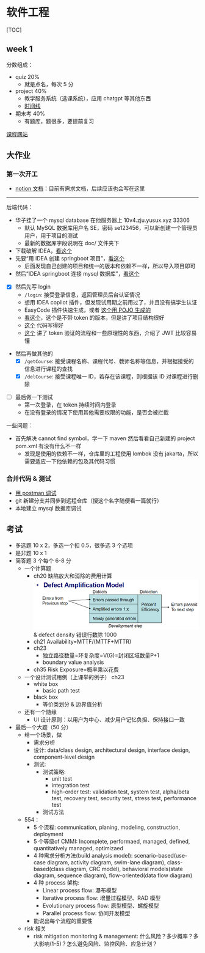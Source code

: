# 软件工程

[TOC]

## week 1

分数组成：

- quiz 20%
    - 就是点名，每次 5 分
- project 40%
    - 教学服务系统（选课系统），应用 chatgpt 等其他东西
    - [时间线](http://121.42.201.251/se/?switch=3)
- 期末考 40%
    - 有题库，题很多，要提前复习

[课程网站](http://121.42.201.251/se/)

## 大作业


### 第一次开工

- [notion 文档](https://www.notion.so/e2ec1de75ab842d8be485f58d83d3601?v=32fb56905d394a038bb781ec5072d902)：目前有需求文档，后续应该也会写在这里

---

后端代码：

- 华子挂了一个 mysql database 在他服务器上 10v4.zju.yusux.xyz 33306
    - 默认 MySQL 数据库用户名 SE，密码 se123456，可以新创建一个管理员用户，用于项目的测试
    - 最新的数据库字段说明在 doc/ 文件夹下
- 下载破解 IDEA，[看这个](https://www.quanxiaoha.com/idea-pojie/idea-pojie-20241.html#%E6%BF%80%E6%B4%BB%E8%A1%A5%E4%B8%81%E4%B8%8B%E8%BD%BD%E5%9C%B0%E5%9D%80)
- 先要“用 IDEA 创建 springboot 项目”，[看这个](https://blog.csdn.net/weixin_62645763/article/details/136426504)
    - 后面发现自己创建的项目和统一的版本和依赖不一样，所以导入项目即可
- 然后“IDEA springboot 连接 mysql 数据库”，[看这个](https://blog.csdn.net/dc_young/article/details/132141166)
- [x] 然后先写 login
    -  `/login`: 接受登录信息，返回管理员后台认证情况
    - 想用 IDEA copilot 插件，但发现试用期之前用过了，并且没有搞学生认证
    - EasyCode 插件快速生成，或者 [这个用 POJO 生成的](https://blog.csdn.net/lp2388163/article/details/86480480)
    - [看这个](https://blog.csdn.net/weixin_44043758/article/details/118367899)，这个是不带 token 的版本，但是讲了项目结构很好
    - [这个](https://blog.csdn.net/mr_accompany/article/details/104159436) 代码写得好
    - [这个](https://blog.csdn.net/javaeEEse/article/details/123181235) 讲了 token 验证的流程和一些原理性的东西，介绍了 JWT 比较容易懂
- 然后再做其他的
    - [x] `/getCourse`: 接受课程名称、课程代号、教师名称等信息，并根据接受的信息进行课程的查找
    - [x] `/delCourse`: 接受课程唯一 ID，若存在该课程，则根据该 ID 对课程进行删除
- [ ] 最后做一下测试
    - 第一次登录，在 token 持续时间内登录
    - 在没有登录的情况下使用其他需要权限的功能，是否会被拦截

一些问题：

- 首先解决 cannot find symbol，学一下 maven 然后看看自己新建的 project pom.xml 有没有什么不一样
    - 发现是使用的依赖不一样，仓库里的工程使用 lombok 没有 jakarta，所以需要适应一下他依赖的包及其代码习惯


### 合并代码 & 测试

- [用 postman 调试](https://blog.csdn.net/falmelast/article/details/127052443)
- git 新建分支并同步到远程仓库（搜这个名字随便看一篇就行）
- 本地建立 mysql 数据库调试

## 考试

- 多选题 10 x 2，多选一个扣 0.5，很多选 3 个选项
- 是非题 10 x 1
- 简答题 3 个每个 6-8 分
    - 一个计算题
        - ch20 缺陷放大和消除的费用计算 ![软工](./imgs/2024-06-26-22-44-29.png) & defect density 错误行数除 1000
        - ch21 Availability=MTTF/(MTTF+MTTR)
        - ch23
            - 独立路径数量=环复杂度=V(G)=封闭区域数量P+1
            - boundary value analysis
        - ch35 Risk Exposure=概率乘以花费
    - 一个设计测试用例（上课举的例子） ch23
        - white box
            - basic path test
        - black box
            - 等价类划分 & 边界值分析
    - 还有一个随缘
        - UI 设计原则：以用户为中心、减少用户记忆负担、保持接口一致
- 最后一个大题（50 分）
    - 给一个场景，做
        - 需求分析
        - 设计: data/class design, architectural design, interface design, component-level design
        - 测试: 
            - 测试策略:
                - unit test
                - integration test
                - high-order test: validation test, system test, alpha/beta test, recovery test, security test, stress test, performance test
            - 测试方法
    - 554：
        - 5 个流程: communication, planing, modeling, construction, deployment
        - 5 个等级of CMMI: Incomplete, performaed, managed, defined, quantitatively managed, optimizaed
        - 4 种需求分析方法(build analysis model): scenario-based(use-case diagram, activity diagram, swim-lane diagram), class-based(class diagram, CRC model), behavioral models(state diagram, sequence diagram), flow-oriented(data flow diagram)
        - 4 种 process 架构:
            - Linear process flow: 瀑布模型
            - Iterative process flow: 增量过程模型、RAD 模型
            - Evolutionary process flow: 原型模型、螺旋模型
            - Parallel process flow: 协同开发模型
        - 能说出每个流程的重要性
    - risk 相关
        - risk mitigation monitoring & management: 什么风险？多少概率？多大影响(1-5)？怎么避免风险、监控风险、应急计划？